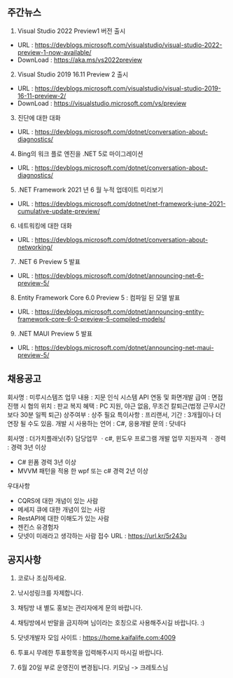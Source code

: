 ## 주간뉴스

1) Visual Studio 2022 Preview1 버전 출시
- URL : https://devblogs.microsoft.com/visualstudio/visual-studio-2022-preview-1-now-available/
- DownLoad : https://aka.ms/vs2022preview

2) Visual Studio 2019 16.11 Preview 2 출시
- URL : https://devblogs.microsoft.com/visualstudio/visual-studio-2019-16-11-preview-2/
- DownLoad : https://visualstudio.microsoft.com/vs/preview

3) 진단에 대한 대화
- URL : https://devblogs.microsoft.com/dotnet/conversation-about-diagnostics/

4) Bing의 워크 플로 엔진을 .NET 5로 마이그레이션
- URL : https://devblogs.microsoft.com/dotnet/conversation-about-diagnostics/

5) .NET Framework 2021 년 6 월 누적 업데이트 미리보기
- URL : https://devblogs.microsoft.com/dotnet/net-framework-june-2021-cumulative-update-preview/

6) 네트워킹에 대한 대화
- URL : https://devblogs.microsoft.com/dotnet/conversation-about-networking/

7) .NET 6 Preview 5 발표
- URL : https://devblogs.microsoft.com/dotnet/announcing-net-6-preview-5/

8) Entity Framework Core 6.0 Preview 5 : 컴파일 된 모델 발표
- URL : https://devblogs.microsoft.com/dotnet/announcing-entity-framework-core-6-0-preview-5-compiled-models/

9) .NET MAUI Preview 5 발표
- URL : https://devblogs.microsoft.com/dotnet/announcing-net-maui-preview-5/

## 채용공고
회사명 : 미루시스템즈
업무 내용 : 지문 인식 시스템 API 연동 및 화면개발
급여 : 면접 진행 시 협의
위치 : 판교
복지 혜택 : PC 지원, 야근 없음, 무조건 칼퇴근(법정 근무시간보다 30분 일찍 퇴근)
상주여부 : 상주 필요
특이사항 : 프리랜서,
기간 : 3개월이나 더 연장 될 수도 있음.
개발 시 사용하는 언어 : C#, 응용개발
문의 : 닷네다

회사명 : 더가치플래닛(주) 
담당업무
ㆍc#, 윈도우 프로그램 개발 업무
지원자격
ㆍ경력 : 경력 3년 이상

- C# 윈폼 경력 3년 이상
- MVVM 패턴을 적용 한 wpf 또는 c# 경력 2년 이상

우대사항
- CQRS에 대한 개념이 있는 사람
- 메세지 큐에 대한 개념이 있는 사람
- RestAPI에 대한 이해도가 있는 사람
- 젠킨스 유경험자
- 닷넷이 미래라고 생각하는 사람
접수 URL : https://url.kr/5r243u

## 공지사항

1) 코로나 조심하세요.

2) 낚시성링크를 자제합니다.

3) 채팅방 내 별도 홍보는 관리자에게 문의 바랍니다. 

4) 채팅방에서 반말을 금지하며 님이라는 호칭으로 사용해주시길 바랍니다. :)

5) 닷넷개발자 모임 사이트 : https://home.kaifalife.com:4009

6) 투표시 무례한 투표항목을 입력해주시지 마시길 바랍니다.

7) 6월 20일 부로 운영진이 변경됩니다.  키모님 -> 크레토스님
